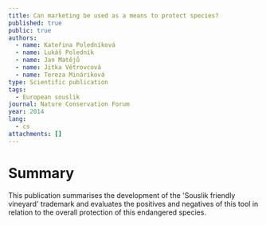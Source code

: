 ```yaml
---
title: Can marketing be used as a means to protect species?
published: true
public: true
authors:
  - name: Kateřina Poledníková
  - name: Lukáš Poledník
  - name: Jan Matějů
  - name: Jitka Větrovcová
  - name: Tereza Mináriková
type: Scientific publication
tags:
  - European souslik
journal: Nature Conservation Forum
year: 2014
lang:
  - cs
attachments: []
---
```

# Summary

This publication summarises the development of the 'Souslik friendly vineyard' trademark and evaluates the positives and negatives of this tool in relation to the overall protection of this endangered species.

![]()
